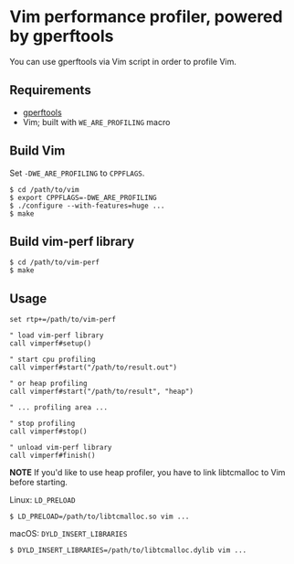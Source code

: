 # Vim performance profiler, powered by gperftools

You can use gperftools via Vim script in order to profile Vim.

## Requirements

* [gperftools](https://github.com/gperftools/gperftools)
* Vim; built with `WE_ARE_PROFILING` macro

## Build Vim

Set `-DWE_ARE_PROFILING` to `CPPFLAGS`.

```
$ cd /path/to/vim
$ export CPPFLAGS=-DWE_ARE_PROFILING
$ ./configure --with-features=huge ...
$ make
```

## Build vim-perf library

```
$ cd /path/to/vim-perf
$ make
```

## Usage

```vim
set rtp+=/path/to/vim-perf

" load vim-perf library 
call vimperf#setup()

" start cpu profiling
call vimperf#start("/path/to/result.out")

" or heap profiling
call vimperf#start("/path/to/result", "heap")

" ... profiling area ...

" stop profiling
call vimperf#stop()

" unload vim-perf library
call vimperf#finish()
```

**NOTE** If you'd like to use heap profiler, you have to link libtcmalloc to Vim before starting.

Linux: `LD_PRELOAD`

```
$ LD_PRELOAD=/path/to/libtcmalloc.so vim ...
```

macOS: `DYLD_INSERT_LIBRARIES`

```
$ DYLD_INSERT_LIBRARIES=/path/to/libtcmalloc.dylib vim ...
```
